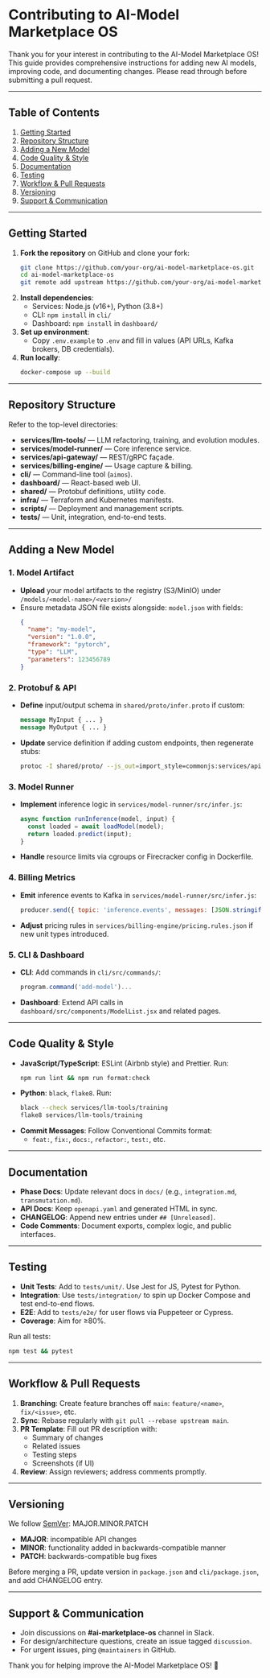 # Contributing to AI-Model Marketplace OS

Thank you for your interest in contributing to the AI-Model Marketplace OS! This guide provides comprehensive instructions for adding new AI models, improving code, and documenting changes. Please read through before submitting a pull request.

---

## Table of Contents
1. [Getting Started](#getting-started)
2. [Repository Structure](#repository-structure)
3. [Adding a New Model](#adding-a-new-model)
4. [Code Quality & Style](#code-quality--style)
5. [Documentation](#documentation)
6. [Testing](#testing)
7. [Workflow & Pull Requests](#workflow--pull-requests)
8. [Versioning](#versioning)
9. [Support & Communication](#support--communication)

---

## Getting Started

1. **Fork the repository** on GitHub and clone your fork:
   ```bash
   git clone https://github.com/your-org/ai-model-marketplace-os.git
   cd ai-model-marketplace-os
   git remote add upstream https://github.com/your-org/ai-model-marketplace-os.git
   ```
2. **Install dependencies**:
   - Services: Node.js (v16+), Python (3.8+)
   - CLI: `npm install` in `cli/`
   - Dashboard: `npm install` in `dashboard/`
3. **Set up environment**:
   - Copy `.env.example` to `.env` and fill in values (API URLs, Kafka brokers, DB credentials).
4. **Run locally**:
   ```bash
   docker-compose up --build
   ```

---

## Repository Structure

Refer to the top-level directories:

- **services/llm-tools/** — LLM refactoring, training, and evolution modules.
- **services/model-runner/** — Core inference service.
- **services/api-gateway/** — REST/gRPC façade.
- **services/billing-engine/** — Usage capture & billing.
- **cli/** — Command-line tool (`aimos`).
- **dashboard/** — React-based web UI.
- **shared/** — Protobuf definitions, utility code.
- **infra/** — Terraform and Kubernetes manifests.
- **scripts/** — Deployment and management scripts.
- **tests/** — Unit, integration, end-to-end tests.

---

## Adding a New Model

### 1. Model Artifact
- **Upload** your model artifacts to the registry (S3/MinIO) under `/models/<model-name>/<version>/`
- Ensure metadata JSON file exists alongside: `model.json` with fields:
  ```json
  {
    "name": "my-model",
    "version": "1.0.0",
    "framework": "pytorch",
    "type": "LLM",
    "parameters": 123456789
  }
  ```

### 2. Protobuf & API
- **Define** input/output schema in `shared/proto/infer.proto` if custom:
  ```proto
  message MyInput { ... }
  message MyOutput { ... }
  ```
- **Update** service definition if adding custom endpoints, then regenerate stubs:
  ```bash
  protoc -I shared/proto/ --js_out=import_style=commonjs:services/api-gateway/src shared/proto/infer.proto
  ```

### 3. Model Runner
- **Implement** inference logic in `services/model-runner/src/infer.js`:
  ```js
  async function runInference(model, input) {
    const loaded = await loadModel(model);
    return loaded.predict(input);
  }
  ```
- **Handle** resource limits via cgroups or Firecracker config in Dockerfile.

### 4. Billing Metrics
- **Emit** inference events to Kafka in `services/model-runner/src/infer.js`:
  ```js
  producer.send({ topic: 'inference.events', messages: [JSON.stringify({ model, units })] });
  ```
- **Adjust** pricing rules in `services/billing-engine/pricing.rules.json` if new unit types introduced.

### 5. CLI & Dashboard
- **CLI**: Add commands in `cli/src/commands/`:
  ```js
  program.command('add-model')...
  ```
- **Dashboard**: Extend API calls in `dashboard/src/components/ModelList.jsx` and related pages.

---

## Code Quality & Style

- **JavaScript/TypeScript**: ESLint (Airbnb style) and Prettier. Run:
  ```bash
  npm run lint && npm run format:check
  ```
- **Python**: `black`, `flake8`. Run:
  ```bash
  black --check services/llm-tools/training
  flake8 services/llm-tools/training
  ```
- **Commit Messages**: Follow Conventional Commits format:
  - `feat:`, `fix:`, `docs:`, `refactor:`, `test:`, etc.

---

## Documentation

- **Phase Docs**: Update relevant docs in `docs/` (e.g., `integration.md`, `transmutation.md`).
- **API Docs**: Keep `openapi.yaml` and generated HTML in sync.
- **CHANGELOG**: Append new entries under `## [Unreleased]`.
- **Code Comments**: Document exports, complex logic, and public interfaces.

---

## Testing

- **Unit Tests**: Add to `tests/unit/`. Use Jest for JS, Pytest for Python.
- **Integration**: Use `tests/integration/` to spin up Docker Compose and test end-to-end flows.
- **E2E**: Add to `tests/e2e/` for user flows via Puppeteer or Cypress.
- **Coverage**: Aim for ≥80%.

Run all tests:
```bash
npm test && pytest
```

---

## Workflow & Pull Requests

1. **Branching**: Create feature branches off `main`: `feature/<name>`, `fix/<issue>`, etc.
2. **Sync**: Rebase regularly with `git pull --rebase upstream main`.
3. **PR Template**: Fill out PR description with:
   - Summary of changes
   - Related issues
   - Testing steps
   - Screenshots (if UI)
4. **Review**: Assign reviewers; address comments promptly.

---

## Versioning

We follow [SemVer](https://semver.org/): MAJOR.MINOR.PATCH

- **MAJOR**: incompatible API changes
- **MINOR**: functionality added in backwards-compatible manner
- **PATCH**: backwards-compatible bug fixes

Before merging a PR, update version in `package.json` and `cli/package.json`, and add CHANGELOG entry.

---

## Support & Communication

- Join discussions on **#ai-marketplace-os** channel in Slack.
- For design/architecture questions, create an issue tagged `discussion`.
- For urgent issues, ping `@maintainers` in GitHub.

Thank you for helping improve the AI-Model Marketplace OS! 🎉
